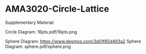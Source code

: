 # AMA3020-Circle-Lattice

Supplementary Material:

Circle Diagram: 16pts.pdf/16pts.png

Sphere Diagram: https://www.desmos.com/3d/0f85d493a2
Sphere Diagram: sphere.pdf/sphere.png
